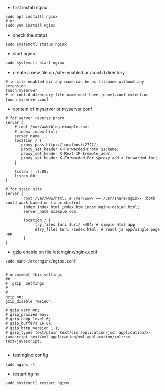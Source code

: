 - first install nginx
```
sudo apt installl nginx
# or
sudo yum install nginx
``` 

- check the status 
``` 
sudo systemctl status nginx
````
- start nginx  
``` 
sudo systemctl start nginx 
````
- create a new file on /site-enabled or /conf.d directory 
```
# in site enabled dir any name can be as filename without any extension
touch myserver
# in conf.d directory file name must have [name].conf extention
touch myserver.conf
```

- content of myserver or myserver.conf
```
# for server reverse proxy
server {
    # root /var/www/blog.example.com;
    # index index.html;
    server_name _;
    location / {
       proxy_pass http://localhost:2727/;
       proxy_set_header X-Forwarded-Proto $scheme;
       proxy_set_header X-Real-IP $remote_addr;
       proxy_set_header X-Forwarded-For $proxy_add_x_forwarded_for;
    }

    listen [::]:80;
    listen 80;
}

# for staic site
server {
        root /var/www/html; # /var/www/ == /usr/share/nginx/ [both could work based on linux distro]
        index index.html index.htm index.nginx-debian.html;
        server_name example.com;

        location / {
             try_files $uri $uri/ =404; # simple html app
             #try_files $uri /index.html; # react js app/single page app
        }
}

```

- gzip enable on file /etc/nginx/nginx.conf
```
sudo nano /etc/nginx/nginx.conf


# uncomment this settings
##
# `gzip` Settings
#
#
gzip on;
gzip_disable "msie6";

# gzip_vary on;
# gzip_proxied any;
# gzip_comp_level 6;
# gzip_buffers 16 8k;
# gzip_http_version 1.1;
# gzip_types text/plain text/css application/json application/x-javascript text/xml application/xml application/xml+rss text/javascript;


```

- test nginx config
```
sudo nginx -t
```

- restart nginx
```
sudo systemctl restart nginx
```

